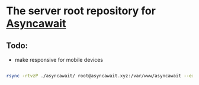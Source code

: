 # The server root repository for [Asyncawait](asyncawait.xyz)

## Todo:
- make responsive for mobile devices

``` sh

rsync -rtvzP ./asyncawait/ root@asyncawait.xyz:/var/www/asyncawait --exclude 'node_modules'

```